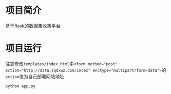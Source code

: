 # 项目简介

基于flask的数据集收集平台

# 项目运行

注意修改`templates/index.html`中`<form method="post" action="http://data.sqdxwz.com/index" enctype="multipart/form-data">`的`action`值为自己部署网站地址

```python
python app.py
```